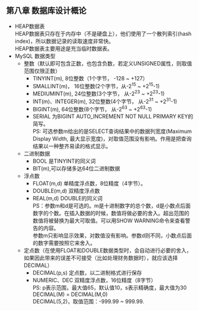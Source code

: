 ## 第八章 数据库设计概论
- HEAP数据表  
	HEAP数据表只存在于内存中（不是硬盘上），他们使用了一个散列索引(hash index)，所以数据记录的读取速度非常快。  
	HEAP数据表主要用途是充当临时数据表。
- MySQL 数据类型
	- 整数（默认即可包含正数，也包含负数，若定义UNSIGNED属性，则取值范围仅限正数）
		- TINYINT(m), 8位整数（1个字节， -128 ~ +127）
		- SMALLINT(m)， 16位整数(2个字节，从-2<sup>15</sup> ~ +2<sup>15</sup>-1)
		- MEDIUMINT(m), 24位整数(3个字节， 从-2<sup>23</sup> ~ +2<sup>23</sup>-1)
		- INT(m)、INTEGER(m), 32位整数(4个字节， 从-2<sup>31</sup> ~ +2<sup>31</sup>-1)
		- BIGINT(m), 64位整数(8个字节， 从-2<sup>63</sup> ~ +2<sup>63</sup>-1)  
		- SERIAL 为BIGINT AUTO_INCREMENT NOT NULL PRIMARY KEY的简写。  
		PS: 可选参数m给出的是SELECT查询结果中的数据列宽度(Maximum Display Width, 最大显示宽度)，对取值范围没有影响。作用是把查询结果以一种整齐易读的格式显示。  
	- 二进制数据
		- BOOL 是TINYINT的同义词
		- BIT(m),可以存储多达64位二进制数据
	- 浮点数
		- FLOAT(m,d) 单精度浮点数，8位精度（4字节）。
		- DOUBLE(m,d) 双精度浮点数
		- REAL(m,d) DOUBLE的同义词  
		PS：参数m和d是可选的。m是十进制数字的总个数，d是小数点后面数字的个数。在插入数据的时候，数值将做必要的舍入。超出范围的数值将被替换为最大可取值。可以用SHOW WARNING命令来查看警告的内容。  
  		参数m只影响显示效果，对数值没有影响。参数d则不同，小数点后面的数字需要按照它来舍入。
	- 定点数（在使用FLOAT和DOUBLE数据类型时，会自动进行必要的舍入，如果因此带来的误差不可接受（比如处理财务数据时），就应该选择DECIMAL）  
		- DECIMAL(p,s)  定点数，以二进制格式进行保存 
		- NUMERIC、DEC 双精度浮点数，16位精度（8字节）  
		PS: p表示范围，最大值65，默认值10，s表示精确度，最大值为30  
		DECIMAL(M) =  DECIMAL(M,0)  
		DECIMAL(5,2)，取值范围：-999.99 ~ 999.99.
			
